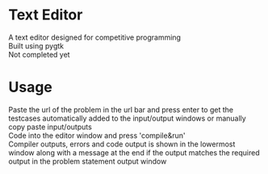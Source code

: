 # Text Editor
A text editor designed for competitive programming    
Built using pygtk  
Not completed yet

# Usage
Paste the url of the problem in the url bar and press enter to get the testcases automatically added to the input/output windows or manually copy paste input/outputs  
Code into the editor window and press 'compile&run'  
Compiler outputs, errors and code output is shown in the lowermost window along with a message at the end if the output matches the required output in the problem statement output window